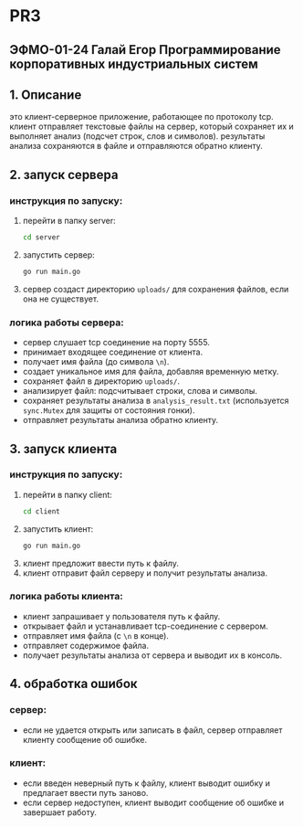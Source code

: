 # PR3
## ЭФМО-01-24 Галай Егор Программирование корпоративных индустриальных систем
## 1. Описание

это клиент-серверное приложение, работающее по протоколу tcp. клиент отправляет текстовые файлы на сервер, который сохраняет их и выполняет анализ (подсчет строк, слов и символов). результаты анализа сохраняются в файле и отправляются обратно клиенту.

## 2. запуск сервера

### инструкция по запуску:

1. перейти в папку server:
   ```sh
   cd server
   ```
2. запустить сервер:
   ```sh
   go run main.go
   ```
3. сервер создаст директорию `uploads/` для сохранения файлов, если она не существует.

### логика работы сервера:

- сервер слушает tcp соединение на порту 5555.
- принимает входящее соединение от клиента.
- получает имя файла (до символа `\n`).
- создает уникальное имя для файла, добавляя временную метку.
- сохраняет файл в директорию `uploads/`.
- анализирует файл: подсчитывает строки, слова и символы.
- сохраняет результаты анализа в `analysis_result.txt` (используется `sync.Mutex` для защиты от состояния гонки).
- отправляет результаты анализа обратно клиенту.

## 3. запуск клиента

### инструкция по запуску:

1. перейти в папку client:
   ```sh
   cd client
   ```
2. запустить клиент:
   ```sh
   go run main.go
   ```
3. клиент предложит ввести путь к файлу.
4. клиент отправит файл серверу и получит результаты анализа.

### логика работы клиента:

- клиент запрашивает у пользователя путь к файлу.
- открывает файл и устанавливает tcp-соединение с сервером.
- отправляет имя файла (с `\n` в конце).
- отправляет содержимое файла.
- получает результаты анализа от сервера и выводит их в консоль.


## 4. обработка ошибок

### сервер:

- если не удается открыть или записать в файл, сервер отправляет клиенту сообщение об ошибке.

### клиент:

- если введен неверный путь к файлу, клиент выводит ошибку и предлагает ввести путь заново.
- если сервер недоступен, клиент выводит сообщение об ошибке и завершает работу.
